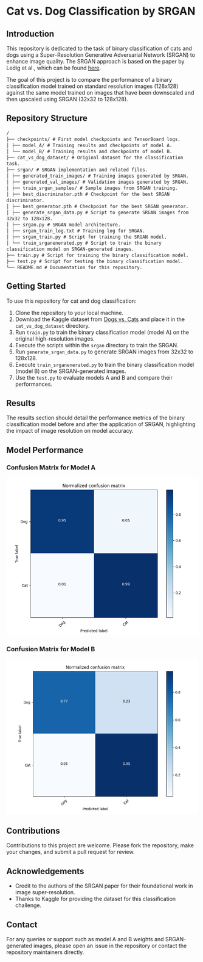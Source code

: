 # Cat vs. Dog Classification by SRGAN

## Introduction
This repository is dedicated to the task of binary classification of cats and dogs using a Super-Resolution Generative Adversarial Network (SRGAN) to enhance image quality. The SRGAN approach is based on the paper by Ledig et al., which can be found [here](https://arxiv.org/abs/1609.04802).

The goal of this project is to compare the performance of a binary classification model trained on standard resolution images (128x128) against the same model trained on images that have been downscaled and then upscaled using SRGAN (32x32 to 128x128).

## Repository Structure
```
/
├── checkpoints/ # First model checkpoints and TensorBoard logs.
│ ├── model_A/ # Training results and checkpoints of model A.
│ └── model_B/ # Training results and checkpoints of model B.
├── cat_vs_dog_dataset/ # Original dataset for the classification task.
├── srgan/ # SRGAN implementation and related files.
│ ├── generated_train_images/ # Training images generated by SRGAN.
│ ├── generated_val_images/ # Validation images generated by SRGAN.
│ ├── train_srgan_samples/ # Sample images from SRGAN training.
│ ├── best_discriminator.pth # Checkpoint for the best SRGAN discriminator.
│ ├── best_generator.pth # Checkpoint for the best SRGAN generator.
│ ├── generate_srgan_data.py # Script to generate SRGAN images from 32x32 to 128x128.
│ ├── srgan.py # SRGAN model architecture.
│ ├── srgan_train_log.txt # Training log for SRGAN.
│ ├── srgan_train.py # Script for training the SRGAN model.
│ └── train_srganenerated.py # Script to train the binary classification model on SRGAN-generated images.
├── train.py # Script for training the binary classification model.
├── test.py # Script for testing the binary classification model.
└── README.md # Documentation for this repository.
```

## Getting Started

To use this repository for cat and dog classification:

1. Clone the repository to your local machine.
2. Download the Kaggle dataset from [Dogs vs. Cats](https://www.kaggle.com/c/dogs-vs-cats/data) and place it in the `cat_vs_dog_dataset` directory.
3. Run `train.py` to train the binary classification model (model A) on the original high-resolution images.
4. Execute the scripts within the `srgan` directory to train the SRGAN.
5. Run `generate_srgan_data.py` to generate SRGAN images from 32x32 to 128x128.
6. Execute `train_srganenerated.py` to train the binary classification model (model B) on the SRGAN-generated images.
7. Use the `test.py` to evaluate models A and B and compare their performances.

## Results

The results section should detail the performance metrics of the binary classification model before and after the application of SRGAN, highlighting the impact of image resolution on model accuracy.

## Model Performance

### Confusion Matrix for Model A

![Confusion Matrix for Model A](./confusion_matrix_model_A.png)

### Confusion Matrix for Model B

![Confusion Matrix for Model B](./confusion_matrix_model_B.png)


## Contributions

Contributions to this project are welcome. Please fork the repository, make your changes, and submit a pull request for review.

## Acknowledgements
- Credit to the authors of the SRGAN paper for their foundational work in image super-resolution.
- Thanks to Kaggle for providing the dataset for this classification challenge.

## Contact
For any queries or support such as model A and B weights and SRGAN-generated images, please open an issue in the repository or contact the repository maintainers directly.
